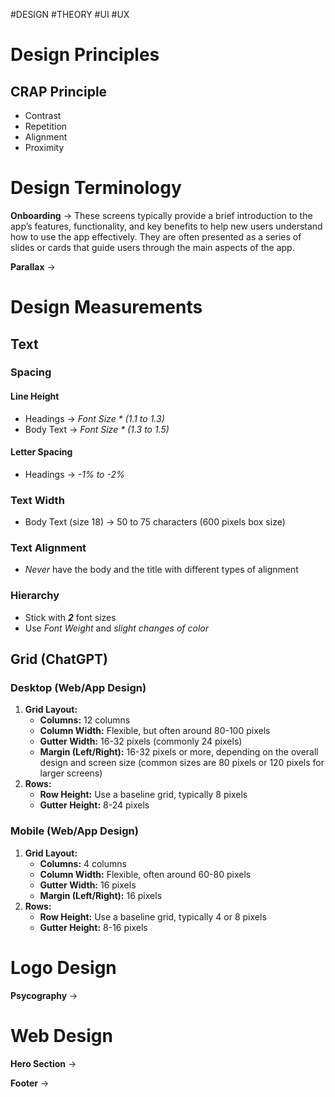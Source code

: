 #DESIGN #THEORY #UI #UX 
# Design Principles
## CRAP Principle
- Contrast
- Repetition
- Alignment
- Proximity

# Design Terminology

**Onboarding** → These screens typically provide a brief introduction to the app’s features, functionality, and key benefits to help new users understand how to use the app effectively. They are often presented as a series of slides or cards that guide users through the main aspects of the app.

**Parallax** → 


# Design Measurements

## Text
### Spacing
#### Line Height
- Headings → *Font Size * (1.1 to 1.3)*
- Body Text → *Font Size * (1.3 to 1.5)*
#### Letter Spacing
- Headings → *-1% to -2%*
### Text Width
- Body Text (size 18) → 50 to 75 characters (600 pixels box size)
### Text Alignment
- *Never* have the body and the title with different types of alignment

### Hierarchy
- Stick with ***2***  font sizes
- Use *Font Weight* and *slight changes of color*

## Grid (ChatGPT)
### Desktop (Web/App Design)
1. **Grid Layout:**
    - **Columns:** 12 columns
    - **Column Width:** Flexible, but often around 80-100 pixels
    - **Gutter Width:** 16-32 pixels (commonly 24 pixels)
    - **Margin (Left/Right):** 16-32 pixels or more, depending on the overall design and screen size (common sizes are 80 pixels or 120 pixels for larger screens)
2. **Rows:**
    - **Row Height:** Use a baseline grid, typically 8 pixels
    - **Gutter Height:** 8-24 pixels
### Mobile (Web/App Design)
1. **Grid Layout:**
    - **Columns:** 4 columns
    - **Column Width:** Flexible, often around 60-80 pixels
    - **Gutter Width:** 16 pixels
    - **Margin (Left/Right):** 16 pixels
2. **Rows:**
    - **Row Height:** Use a baseline grid, typically 4 or 8 pixels
    - **Gutter Height:** 8-16 pixels

# Logo Design

**Psycography** → 

# Web Design

**Hero Section** →

**Footer** →

